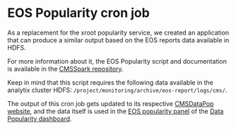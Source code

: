 # EOS Popularity cron job

As a replacement for the xroot popularity service, we created an application that can produce a similar output based on the EOS reports data available in HDFS.

For more information about it, the EOS Popularity script and documentation is available in the [CMSSpark repository](https://github.com/dmwm/CMSSpark/blob/master/doc/scripts/HDFS_EOS_script.md).

Keep in mind that this script requires the following data available in the analytix cluster HDFS:
`/project/monitoring/archive/eos-report/logs/cms/`.

The output of this cron job gets updated to its respective [CMSDataPop website](https://cmsdatapop.web.cern.ch/cmsdatapop/EOS/data/), and the data itself is used in the [EOS popularity panel](https://monit-grafana.cern.ch/goto/T-tkR0rNR?orgId=11) of the [Data Popularity dashboard](https://monit-grafana.cern.ch/goto/_JLiRA9NR?orgId=11).
